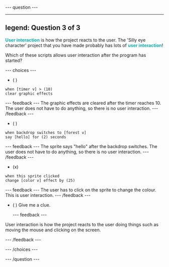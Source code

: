 --- question ---

---
legend: Question 3 of 3
---

<span style="color: #0faeb0">**User interaction**</span> is how the project reacts to the user. The 'Silly eye character' project that you have made probably has lots of <span style="color: #0faeb0">**user interaction**</span>!

Which of these scripts allows user interaction after the program has started?

--- choices ---

- ( ) 
```blocks3
when [timer v] > (10)
clear graphic effects
```

  --- feedback ---
The graphic effects are cleared after the timer reaches 10. The user does not have to do anything, so there is no user interaction.
  --- /feedback ---
- ( ) 
```blocks3
when backdrop switches to [forest v]
say [hello] for (2) seconds
```

  --- feedback ---
The sprite says "hello" after the backdrop switches. The user does not have to do anything, so there is no user interaction.
  --- /feedback ---
- (x) 
```blocks3
when this sprite clicked
change [color v] effect by (25)
```

  --- feedback ---
The user has to click on the sprite to change the colour. This is user interaction.
  --- /feedback ---
 

- ( ) Give me a clue.

  --- feedback ---

 User interaction is how the project reacts to the user doing things such as moving the mouse and clicking on the screen.

  --- /feedback ---
  
--- /choices ---

--- /question ---
